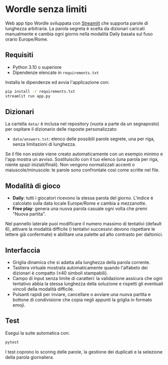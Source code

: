# Wordle senza limiti

Web app tipo Wordle sviluppata con [Streamlit](https://streamlit.io) che supporta parole di lunghezza arbitraria. La parola segreta è scelta da dizionari caricati manualmente e cambia ogni giorno nella modalità Daily basata sul fuso orario Europe/Rome.

## Requisiti

- Python 3.10 o superiore
- Dipendenze elencate in `requirements.txt`

Installa le dipendenze ed avvia l'applicazione con:

```bash
pip install -r requirements.txt
streamlit run app.py
```

## Dizionari

La cartella `data/` è inclusa nel repository (vuota a parte da un segnaposto) per ospitare il dizionario delle risposte personalizzato:

- `data/answers.txt`: elenco delle possibili parole segrete, una per riga, senza limitazioni di lunghezza.

Se il file non esiste viene creato automaticamente con un esempio minimo e l'app mostra un avviso. Sostituiscilo con il tuo elenco (una parola per riga, niente spazi iniziali/finali). Non vengono normalizzati accenti o maiuscole/minuscole: le parole sono confrontate così come scritte nel file.

## Modalità di gioco

- **Daily**: tutti i giocatori ricevono la stessa parola del giorno. L'indice è calcolato sulla data locale Europe/Rome e cambia a mezzanotte.
- **Free play**: genera una nuova parola casuale ogni volta che premi "Nuova partita".

Nel pannello laterale puoi modificare il numero massimo di tentativi (default 6), attivare la modalità difficile (i tentativi successivi devono rispettare le lettere già confermate) e abilitare una palette ad alto contrasto per daltonici.

## Interfaccia

- Griglia dinamica che si adatta alla lunghezza della parola corrente.
- Tastiera virtuale mostrata automaticamente quando l'alfabeto dei dizionari è compatto (≤40 simboli stampabili).
- Campo di input senza limite di caratteri: la validazione assicura che ogni tentativo abbia la stessa lunghezza della soluzione e rispetti gli eventuali vincoli della modalità difficile.
- Pulsanti rapidi per inviare, cancellare o avviare una nuova partita e bottone di condivisione che copia negli appunti la griglia in formato emoji.

## Test

Esegui la suite automatica con:

```bash
pytest
```

I test coprono lo scoring delle parole, la gestione dei duplicati e la selezione della parola giornaliera.

